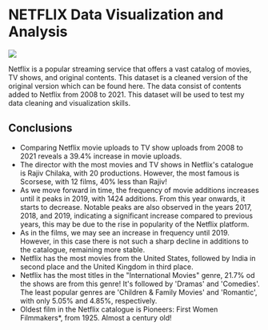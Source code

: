 # NETFLIX Data Visualization and Analysis

![](https://upload.wikimedia.org/wikipedia/commons/6/69/Netflix_logo.svg)

Netflix is a popular streaming service that offers a vast catalog of movies, TV shows, and original contents. This dataset is a cleaned version of the original version which can be found here. The data consist of contents added to Netflix from 2008 to 2021. This dataset will be used to test my data cleaning and visualization skills.

## Conclusions
-  Comparing Netflix movie uploads to TV show uploads from 2008 to 2021 reveals a 39.4% increase in movie uploads.
-  The director with the most movies and TV shows in Netflix's catalogue is Rajiv Chilaka, with 20 productions. However, the most famous is Scorsese, with 12 films, 40% less than Rajiv!
-  As we move forward in time, the frequency of movie additions increases until it peaks in 2019, with 1424 additions. From this year onwards, it starts to decrease.
Notable peaks are also observed in the years 2017, 2018, and 2019, indicating a significant increase compared to previous years, this may be due to the rise in popularity of the Netflix platform.
-  As in the films, we may see an increase in frequency until 2019. However, in this case there is not such a sharp decline in additions to the catalogue, remaining more stable.
-  Netflix has the most movies from the United States, followed by India in second place and the United Kingdom in third place.
-  Netflix has the most titles in the "International Movies" genre, 21.7% od the shows are from this genre! It's followed by 'Dramas' and 'Comedies'. The least popular genres are 'Children & Family Movies' and 'Romantic', with only 5.05% and 4.85%, respectively.
-  Oldest film in the Netflix catalogue is Pioneers: First Women Filmmakers*, from 1925. Almost a century old!
